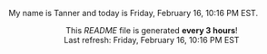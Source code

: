 My name is Tanner and today is Friday, February 16, 10:16 PM EST.

<p align="center">This <i>README</i> file is generated <b>every 3 hours</b>!</br>Last refresh: Friday, February 16, 10:16 PM EST<br /></p>
